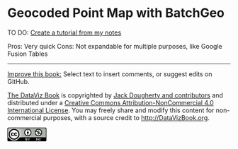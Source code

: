 # Geocoded Point Map with BatchGeo
TO DO: [Create a tutorial from my notes](http://commons.trincoll.edu/dataviz/2014/01/21/batchgeo-vs-gft/)

Pros: Very quick
Cons: Not expandable for multiple purposes, like Google Fusion Tables



---



[Improve this book:](../../gitbook/improve.md) Select text to insert comments, or suggest edits on GitHub.

[The DataViz Book](http://datavizbook.org)
is copyrighted by [Jack Dougherty and contributors](../../introduction/who.md)
and distributed under a [Creative Commons Attribution-NonCommercial 4.0 International License](http://creativecommons.org/licenses/by-nc/4.0). You may freely share and modify this content for non-commercial purposes, with a source credit to http://DataVizBook.org.

![Creative Commons by-nc image](../../cc-by-nc.png)
